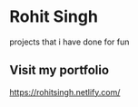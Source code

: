 # Rohit Singh
projects that i have done for fun

## Visit my portfolio
https://rohitsingh.netlify.com/
